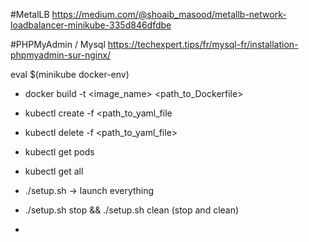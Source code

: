 
#MetalLB
https://medium.com/@shoaib_masood/metallb-network-loadbalancer-minikube-335d846dfdbe

#PHPMyAdmin / Mysql
https://techexpert.tips/fr/mysql-fr/installation-phpmyadmin-sur-nginx/


eval $(minikube docker-env)
- docker build -t <image_name> <path_to_Dockerfile>
- kubectl create -f <path_to_yaml_file
- kubectl delete -f <path_to_yaml_file>
- kubectl get pods
- kubectl get all


- ./setup.sh -> launch everything
- ./setup.sh stop && ./setup.sh clean (stop and clean)
- 
